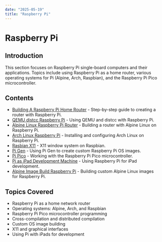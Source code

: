 ```yaml
---
date: "2025-05-19"
title: "Raspberry Pi"
---
```


<!-- markdownlint-disable MD025 -->
# Raspberry Pi
<!-- markdownlint-enable MD025 -->

## Introduction

This section focuses on Raspberry Pi single-board computers and their applications. Topics include using Raspberry Pi as a home router, various operating systems for Pi (Alpine, Arch, Raspbian), and the Raspberry Pi Pico microcontroller.

## Contents

- [Building A Raspberry Pi Home Router](2020-01-05-Building-A-Raspberry-Pi-Home-Router.md) - Step-by-step guide to creating a router with Raspberry Pi.
- [QEMU distcc Raspberry Pi](2020-02-11-QEMU-distcc-Raspberry-Pi.md) - Using QEMU and distcc with Raspberry Pi.
- [Alpine Linux Raspberry Pi Router](2020-11-18-Alpine-Linux-Raspberry-Pi-Router.md) - Building a router with Alpine Linux on Raspberry Pi.
- [Arch Linux Raspberry Pi](2020-12-17-Arch-Linux-Raspberry-Pi.md) - Installing and configuring Arch Linux on Raspberry Pi.
- [Rasbian X11](2022-07-09-Rasbian-X11.md) - X11 window system on Raspbian.
- [Pi Gen](2022-07-16-Pi-Gen.md) - Using Pi Gen to create custom Raspberry Pi OS images.
- [Pi Pico](2022-07-17-Pi-Pico.md) - Working with the Raspberry Pi Pico microcontroller.
- [Pi as iPad Development Machine](2022-07-17-Pi-as-iPad-Development-Machine.md) - Using Raspberry Pi for iPad development.
- [Alpine Image Build Raspberry Pi](2022-08-07-Alpine-Image-Build-Raspberry-Pi.md) - Building custom Alpine Linux images for Raspberry Pi.

## Topics Covered

- Raspberry Pi as a home network router
- Operating systems: Alpine, Arch, and Raspbian
- Raspberry Pi Pico microcontroller programming
- Cross-compilation and distributed compilation
- Custom OS image building
- X11 and graphical interfaces
- Using Pi with iPads for development